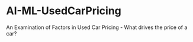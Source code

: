 # AI-ML-UsedCarPricing
An Examination of Factors in Used Car Pricing - What drives the price of a car?
